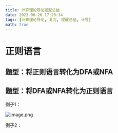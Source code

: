 ```yaml
---
title: 计算理论导论题型总结
date: 2023-06-26 17:20:34
tags: [计算理论导论, 复习, 提醒总结, 计导]
math: true
---
```


# 正则语言

## 题型：将正则语言转化为DFA或NFA

## 题型：将DFA或NFA转化为正则语言

例子1：

![image.png](http://10.47.40.87:8089/images/2023/06/26/image.png)


例子2：

